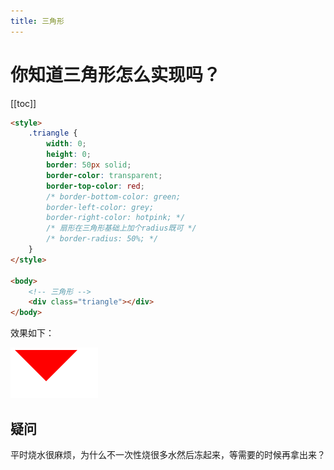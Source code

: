 ```yaml
---
title: 三角形 
---
```


# 你知道三角形怎么实现吗？
[[toc]]

```html
<style>
    .triangle {
        width: 0;
        height: 0;
        border: 50px solid;
        border-color: transparent;
        border-top-color: red;
        /* border-bottom-color: green;
        border-left-color: grey;
        border-right-color: hotpink; */
        /* 扇形在三角形基础上加个radius既可 */
        /* border-radius: 50%; */
    }
</style>
 
<body>
    <!-- 三角形 -->
    <div class="triangle"></div>
</body>

```

效果如下：

![image-20210902205125867](../../.vuepress/public/images/image-20210902205125867.png)

## 疑问

平时烧水很麻烦，为什么不一次性烧很多水然后冻起来，等需要的时候再拿出来？